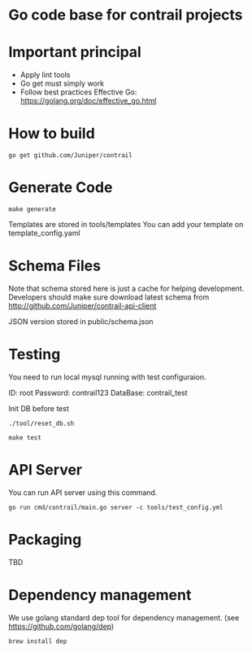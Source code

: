 # Go code base for contrail projects

# Important principal

- Apply lint tools
- Go get must simply work
- Follow best practices
  Effective Go: https://golang.org/doc/effective_go.html

# How to build

``` shell
go get github.com/Juniper/contrail
```

# Generate Code

``` shell
make generate
```

Templates are stored in tools/templates
You can add your template on template_config.yaml

# Schema Files

Note that schema stored here is just a cache for helping development.
Developers should make sure download latest schema from http://github.com/Juniper/contrail-api-client

JSON version stored in public/schema.json

# Testing

You need to run local mysql running with test configuraion.

ID: root
Password: contrail123
DataBase: contrail_test

Init DB before test
```
./tool/reset_db.sh
```

```
make test
```

# API Server

You can run API server using this command.

```
go run cmd/contrail/main.go server -c tools/test_config.yml
```

# Packaging

TBD

# Dependency management

We use golang standard dep tool for dependency management.
(see https://github.com/golang/dep)

```
brew install dep
```
